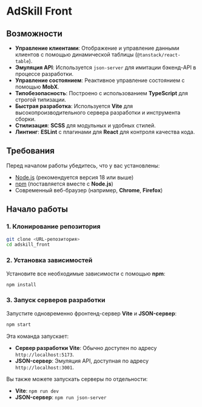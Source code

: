# AdSkill Front

## Возможности

- **Управление клиентами**: Отображение и управление данными клиентов с помощью динамической таблицы (`@tanstack/react-table`).
- **Эмуляция API**: Используется `json-server` для имитации бэкенд-API в процессе разработки.
- **Управление состоянием**: Реактивное управление состоянием с помощью **MobX**.
- **Типобезопасность**: Построено с использованием **TypeScript** для строгой типизации.
- **Быстрая разработка**: Используется **Vite** для высокопроизводительного сервера разработки и инструмента сборки.
- **Стилизация**: **SCSS** для модульных и удобных стилей.
- **Линтинг**: **ESLint** с плагинами для **React** для контроля качества кода.

## Требования

Перед началом работы убедитесь, что у вас установлены:

- [Node.js](https://nodejs.org/) (рекомендуется версия 18 или выше)
- [npm](https://www.npmjs.com/) (поставляется вместе с **Node.js**)
- Современный веб-браузер (например, **Chrome**, **Firefox**)

## Начало работы

### 1. Клонирование репозитория

```bash
git clone <URL-репозитория>
cd adskill_front
```

### 2. Установка зависимостей

Установите все необходимые зависимости с помощью **npm**:

```bash
npm install
```

### 3. Запуск серверов разработки

Запустите одновременно фронтенд-сервер **Vite** и **JSON-сервер**:

```bash
npm start
```

Эта команда запускает:

- **Сервер разработки Vite**: Обычно доступен по адресу `http://localhost:5173`.
- **JSON-сервер**: Эмуляция API, доступная по адресу `http://localhost:3001`.

Вы также можете запускать серверы по отдельности:

- **Vite**: `npm run dev`
- **JSON-сервер**: `npm run json-server`
